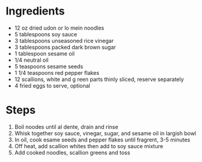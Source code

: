 # Ingredients

* 12 oz dried udon or lo mein noodles
* 5 tablespoons soy sauce
* 3 tablespoons unseasoned rice vinegar
* 3 tablespoons packed dark brown sugar
* 1 tablespoon sesame oil
* 1/4 neutral oil
* 5 teaspoons sesame seeds
* 1 1/4 teaspoons red pepper flakes
* 12 scallions, white and g reen parts thinly sliced, reserve separately
* 4 fried eggs to serve, optional

# Steps

1. Boil noodes until al dente, drain and rinse
1. Whisk together soy sauce, vinegar, sugar, and sesame oil in largish bowl
1. In oil, cook esame seeds and pepper flakes until fragrent, 3-5 minutes
1. Off heat, add scallion whites then add to soy sauce mixture
1. Add cooked noodles, scallion greens and toss
